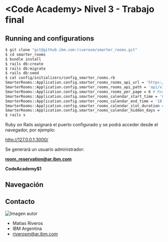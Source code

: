 # \<Code Academy\> Nivel 3 - Trabajo final

## Running and configurations

```sh
$ git clone "git@github.ibm.com:riverosm/smarter_rooms.git"
$ cd smarter_rooms
$ bundle install
$ rails db:create
$ rails db:migrate
$ rails db:seed
$ cat config/initializers/config_smarter_rooms.rb
SmarterRooms::Application.config.smarter_rooms_rooms_api_url = 'https://ca-3-api.mybluemix.net/' # IoT API URL
SmarterRooms::Application.config.smarter_rooms_rooms_api_path = 'api/v1/rooms/' # IoT rooms API path
SmarterRooms::Application.config.smarter_rooms_rooms_per_page = 6 # Rooms per page for pagination
SmarterRooms::Application.config.smarter_rooms_calendar_start_time = '09:00' # Calendar start time
SmarterRooms::Application.config.smarter_rooms_calendar_end_time = '18:00' # Calendar end time
SmarterRooms::Application.config.smarter_rooms_calendar_slot_duration = '00:15' # Calendar slot duration
SmarterRooms::Application.config.smarter_rooms_calendar_hidden_days = '[0, 6]' # Calendar hide weekend
$ rails s
```

Ruby on Rails asignará el puerto configurado y se podrá acceder desde el navegador, por ejemplo:

http://127.0.0.1:3000/

Se generará un usuario administrador:

<b>room_reservation@ar.ibm.com</b>

<b>CodeAcademy$1</b>

## Navegación

## Contacto

![Imagen autor](https://github.ibm.com/riverosm/smarter_rooms/blob/master/public/riverosm.jpg)

* Matias Riveros
* IBM Argentina
* riverosm@ar.ibm.com
